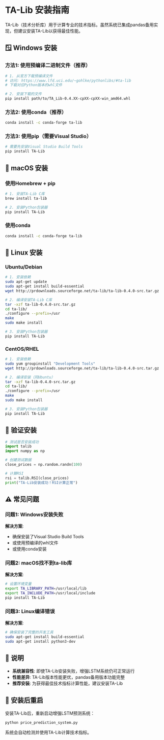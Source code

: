 # TA-Lib 安装指南

TA-Lib（技术分析库）用于计算专业的技术指标。虽然系统已集成pandas备用实现，但建议安装TA-Lib以获得最佳性能。

## 🪟 Windows 安装

### 方法1: 使用预编译二进制文件（推荐）
```bash
# 1. 从官方下载预编译文件
# 访问: https://www.lfd.uci.edu/~gohlke/pythonlibs/#ta-lib
# 下载对应Python版本的whl文件

# 2. 安装下载的文件
pip install path/to/TA_Lib-0.4.XX-cpXX-cpXX-win_amd64.whl
```

### 方法2: 使用conda（推荐）
```bash
conda install -c conda-forge ta-lib
```

### 方法3: 使用pip（需要Visual Studio）
```bash
# 需要先安装Visual Studio Build Tools
pip install TA-Lib
```

## 🍎 macOS 安装

### 使用Homebrew + pip
```bash
# 1. 安装TA-Lib C库
brew install ta-lib

# 2. 安装Python包装器
pip install TA-Lib
```

### 使用conda
```bash
conda install -c conda-forge ta-lib
```

## 🐧 Linux 安装

### Ubuntu/Debian
```bash
# 1. 安装依赖
sudo apt-get update
sudo apt-get install build-essential
wget http://prdownloads.sourceforge.net/ta-lib/ta-lib-0.4.0-src.tar.gz

# 2. 编译安装TA-Lib C库
tar -xzf ta-lib-0.4.0-src.tar.gz
cd ta-lib/
./configure --prefix=/usr
make
sudo make install

# 3. 安装Python包装器
pip install TA-Lib
```

### CentOS/RHEL
```bash
# 1. 安装依赖
sudo yum groupinstall "Development Tools"
wget http://prdownloads.sourceforge.net/ta-lib/ta-lib-0.4.0-src.tar.gz

# 2. 编译安装（同Ubuntu）
tar -xzf ta-lib-0.4.0-src.tar.gz
cd ta-lib/
./configure --prefix=/usr
make
sudo make install

# 3. 安装Python包装器
pip install TA-Lib
```

## 🧪 验证安装

```python
# 测试是否安装成功
import talib
import numpy as np

# 创建测试数据
close_prices = np.random.randn(100)

# 计算RSI
rsi = talib.RSI(close_prices)
print("TA-Lib安装成功！RSI计算正常")
```

## ⚠️ 常见问题

### 问题1: Windows安装失败
**解决方案**: 
- 确保安装了Visual Studio Build Tools
- 或使用预编译的whl文件
- 或使用conda安装

### 问题2: macOS找不到ta-lib库
**解决方案**:
```bash
# 设置环境变量
export TA_LIBRARY_PATH=/usr/local/lib
export TA_INCLUDE_PATH=/usr/local/include
pip install TA-Lib
```

### 问题3: Linux编译错误
**解决方案**:
```bash
# 确保安装了完整的开发工具
sudo apt-get install build-essential
sudo apt-get install python3-dev
```

## 📝 说明

- **系统兼容性**: 即使TA-Lib安装失败，增强LSTM系统仍可正常运行
- **性能差异**: TA-Lib版本性能更优，pandas备用版本功能完整
- **推荐安装**: 为获得最佳技术指标计算性能，建议安装TA-Lib

## 🚀 安装后重启

安装TA-Lib后，重新启动增强LSTM预测系统：
```bash
python price_prediction_system.py
```

系统会自动检测并使用TA-Lib计算技术指标。 